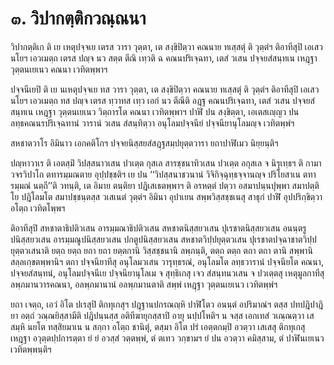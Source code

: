 <h1>๓. วิปากตฺติกวณฺณนา</h1>
<p> วิปากตฺติเก  ติ เย เหตุปจฺจเย เตรส วารา วุตฺตา, เต สงฺขิปิตฺวา คณนาย ทเสฺสตุํ ติ วุตฺตํฯ ติอาทีสุปิ เอเสว นโยฯ เอวเมตฺถ เตรส ปญฺจ นว สตฺต ตีณิ เทฺวติ ฉ คณนปริเจฺฉทา, เตสํ วเสน ปจฺจยสํสนฺทเน เหฎฺฐา วุตฺตนเยเนว คณนา เวทิตพฺพาฯ</p>


<p> ปจฺจนีเยปิ ติ เย นเหตุปจฺจเย ทส วารา วุตฺตา, เต สงฺขิปิตฺวา คณนาย ทเสฺสตุํ ติ วุตฺตํฯ ติอาทีสุปิ เอเสว นโยฯ เอวเมตฺถ ทส ปญฺจ เตรส ทฺวาทส เทฺว เอกํ นว ตีณีติ อฎฺฐ คณนปริเจฺฉทา, เตสํ วเสน ปจฺจยสํสนฺทเน เหฎฺฐา วุตฺตนเยเนว วิตฺถารโต คณนา เวทิตพฺพาฯ ปาฬิ ปน สงฺขิตฺตา, เอเตสเญฺญว ปน ลทฺธคณนรปริเจฺฉทานํ วารานํ วเสน สํสนฺทิตฺวา อนุโลมปจฺจนียํ ปจฺจนียานุโลมญฺจ เวทิตพฺพํฯ</p>


<p>สหชาตวาโร  อิมินาว เอกคติโกฯ ปจฺจยนิสฺสยสํสฎฺฐสมฺปยุตฺตวารา ยถาปาฬิเมว นิยฺยนฺติฯ</p>


<p> ปญฺหาวาเร ติ เอตสฺมิํ วิปสฺสนาวเสน ปวเตฺต กุสเล สารชฺชนาทิวเสน ปวเตฺต อกุสเล จ นิรุเทฺธฯ ติ กามาวจรวิปาโก ตทารมฺมณตาย อุปฺปชฺชติฯ เย ปน ‘‘วิปสฺสนาชวนานํ วิจิกิจฺฉุทฺธจฺจานญฺจ ปริโยสาเน ตทารมฺมณํ นตฺถี’’ติ วทนฺติ, เต อิมาย ตนฺติยา ปฎิเสเธตพฺพาฯ ติ อรหตฺตํ ปตฺวา อสมาปนฺนปุพฺพา สมาปตฺติโย ปฎิโลมโต สมาปชฺชนฺตสฺส วเสเนตํ วุตฺตํฯ อิมินา อุปาเยน สพฺพวิสฺสชฺชเนสุ สาธุกํ ปาฬิํ อุปปริกฺขิตฺวา อโตฺถ เวทิตโพฺพฯ</p>


<p> ติอาทีสุปิ สหชาตาธิปติวเสน อารมฺมณาธิปติวเสน สหชาตนิสฺสยวเสน ปุเรชาตนิสฺสยวเสน อนนฺตรูปนิสฺสยวเสน อารมฺมณูปนิสฺสยวเสน  ปกตูปนิสฺสยวเสน สหชาตวิปฺปยุตฺตวเสน ปุเรชาตปจฺฉาชาตวิปฺปยุตฺตวเสนาติ ยตฺถ ยตฺถ ยถา ยถา ยตฺตกานิ วิสฺสชฺชนานิ ลพฺภนฺติ, ตตฺถ ตตฺถ ตถา ตถา ตานิ สพฺพานิ สลฺลเกฺขตพฺพานิฯ ตถา ปจฺจนียาทีสุ อนุโลมวเสน วารุทฺธรณํ, อนุโลมโต ลทฺธวารานํ ปจฺจนียโต คณนา, ปจฺจยสํสนฺทนํ, อนุโลมปจฺจนีเย ปจฺจนียานุโลเม จ สุทฺธิเกสุ เจว สํสนฺทนวเสน จ ปวเตฺตสุ เหตุมูลกาทีสุ ลพฺภมานวารคณนา, อลพฺภมานานํ อลพฺภมานตาติ สพฺพํ เหฎฺฐา วุตฺตนเยเนว เวทิตพฺพํฯ</p>


<p>ยถา เจตฺถ, เอวํ อิโต ปเรสุปิ ติกทุเกสุฯ ปฎฺฐานปกรณญฺหิ ปาฬิโตว อนนฺตํ อปริมาณํฯ ตสฺส ปทปฎิปาฎิยา อตฺถํ วณฺณยิสฺสามีติ ปฎิปนฺนสฺส อติทีฆายุกสฺสาปิ อายุ นปฺปโหติฯ น จสฺส เอกเทสํ วเณฺณตฺวา เสสมฺหิ นยโต ทสฺสิยมาเน น สกฺกา อโตฺถ ชานิตุํ, ตสฺมา อิโต ปรํ เอตฺตกมฺปิ อวตฺวา เสเสสุ ติกทุเกสุ เหฎฺฐา อวุตฺตปฺปการตฺตา ยํ ยํ อวสฺสํ วตฺตพฺพํ, ตํ ตเทว วกฺขามฯ ยํ ปน อวตฺวา คมิสฺสาม, ตํ ปาฬินเยเนว เวทิตพฺพนฺติฯ</p>

</p>





